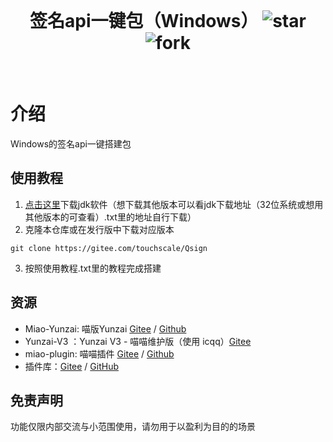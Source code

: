 <div align="center">
<br>
<h1>签名api一键包（Windows）
<img src='https://gitee.com/touchscale/Qsign/badge/star.svg?theme=dark'  alt='star'></img>
<img src='https://gitee.com/touchscale/Qsign/badge/fork.svg?theme=dark'  alt='fork'></img>
</h1>
</br>
</div> 

# 介绍
Windows的签名api一键搭建包

## 使用教程

1. [点击这里](https://share.weiyun.com/4nG2DbIn)下载jdk软件（想下载其他版本可以看jdk下载地址（32位系统或想用其他版本的可查看）.txt里的地址自行下载）
2. 克隆本仓库或在发行版中下载对应版本
```
git clone https://gitee.com/touchscale/Qsign
```

3. 按照使用教程.txt里的教程完成搭建

## 资源

* Miao-Yunzai: 喵版Yunzai [Gitee](https://gitee.com/yoimiya-kokomi/Miao-Yunzai) / [Github](https://github.com/yoimiya-kokomi/Miao-Yunzai)
* Yunzai-V3 ：Yunzai V3 - 喵喵维护版（使用 icqq）[Gitee](https://gitee.com/yoimiya-kokomi/Yunzai-Bot)
* miao-plugin: 喵喵插件 [Gitee](https://gitee.com/yoimiya-kokomi/miao-plugin) / [Github](https://github.com/yoimiya-kokomi/miao-plugin)
* 插件库：[Gitee](https://gitee.com/yhArcadia/Yunzai-Bot-plugins-index) / [GitHub](https://github.com/yhArcadia/Yunzai-Bot-plugins-index)

## 免责声明

功能仅限内部交流与小范围使用，请勿用于以盈利为目的的场景